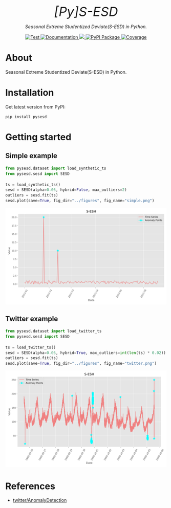 <p align="center" style="font-size:40px; margin:0px 10px 0px 10px">
    <em>[Py]S-ESD</em>
</p>
<p align="center">
    <em>Seasonal Extreme Studentized Deviate(S-ESD) in Python.
</em>
</p>

<div align="center">
  <a href="https://github.com/shenxiangzhuang/pysesd/actions/workflows/test.yaml" target="_blank">
      <img src="https://github.com/shenxiangzhuang/pysesd/actions/workflows/test.yaml/badge.svg?event=pull_request" alt="Test">
  </a>

  <a href="https://github.com/shenxiangzhuang/pysesd">
  <img alt="Documentation" src="https://github.com/shenxiangzhuang/pysesd/actions/workflows/build_docs.yaml/badge.svg"/>
  </a>

  <a href="#">
  <img src="https://img.shields.io/badge/Python-3.8, 3.9, 3.10, 3.11-blue">
  </a>

  <a href="https://pypi.org/project/pysesd" target="_blank">
      <img src="https://badge.fury.io/py/pysesd.svg" alt="PyPI Package">
  </a>
  <a href="https://codecov.io/gh/shenxiangzhuang/pysesd" target="_blank">
      <img src="https://codecov.io/gh/shenxiangzhuang/pysesd/branch/master/graph/badge.svg" alt="Coverage">
  </a>

</div>

# About
Seasonal Extreme Studentized Deviate(S-ESD) in Python.

# Installation

Get latest version from PyPI:

```shell
pip install pysesd
```

# Getting started

## Simple example
```python
from pysesd.dataset import load_synthetic_ts
from pysesd.sesd import SESD

ts = load_synthetic_ts()
sesd = SESD(alpha=0.05, hybrid=False, max_outliers=2)
outliers = sesd.fit(ts)
sesd.plot(save=True, fig_dir="../figures", fig_name="simple.png")
```
![](./figures/simple.png)

## Twitter example
```python
from pysesd.dataset import load_twitter_ts
from pysesd.sesd import SESD

ts = load_twitter_ts()
sesd = SESD(alpha=0.05, hybrid=True, max_outliers=int(len(ts) * 0.02))
outliers = sesd.fit(ts)
sesd.plot(save=True, fig_dir="../figures", fig_name="twitter.png")
```
![](./figures/twitter.png)


# References
- [twitter/AnomalyDetection](https://github.com/twitter/AnomalyDetection)
